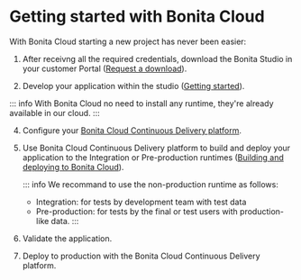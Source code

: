 # Getting started with Bonita Cloud

With Bonita Cloud starting a new project has never been easier:

1. After receivng all the required credentials, download the Bonita Studio in your customer Portal ([Request a download](https://customer.bonitasoft.com/download/request)).

2. Develop your application within the studio ([Getting started](https://documentation.bonitasoft.com/bonita/7.10/_getting-started-tutorial)).

::: info 
With Bonita Cloud no need to install any runtime, they're already available in our cloud. 
:::

4. Configure your [Bonita Cloud Continuous Delivery platform](Continuous_Delivery_Configuring_your_Continuous_Delivery_Platform.md).

3. Use Bonita Cloud Continuous Delivery platform to build and deploy your application to the Integration or Pre-production runtimes ([Building and deploying to Bonita Cloud](Continuous_Delivery_Build_and_deploy.md)).


   ::: info 
   We recommand to use the non-production runtime as follows:
   * Integration: for tests by development team with test data 
   * Pre-production: for tests by the final or test users with production-like data.
   :::

4. Validate the application.

5. Deploy to production with the Bonita Cloud Continuous Delivery platform.